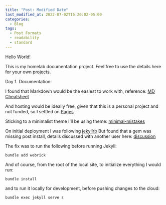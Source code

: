 ```yaml
---
title: "Post: Modified Date"
last_modified_at: 2022-07-02T16:20:02-05:00
categories:
  - Blog
tags:
  - Post Formats
  - readability
  - standard
---
```


Hello World!

This is my homelab documentation project. Feel free to use the details here for your own projects.

Day 1. Documentation: 

I found that Markdown would be the easiest to work with, reference: [MD Cheatsheet](https://www.markdownguide.org/cheat-sheet/)

And hosting would be ideally free, given that this is a personal project and not funded, so I settled on [Pages](https://pages.github.com)

Sticking to a minimalist theme I'll be using theme: [minimal-mistakes](https://github.com/mmistakes/minimal-mistakes)

On initial deployment I was following [jekyllrb](https://jekyllrb.com/)
But found that a gem was missing post install, details discussed with another user here: [discussion](https://github.com/github/pages-gem/issues/752)

The fix was to run the following before running Jekyll:

`bundle add webrick`

And of course, from the root of the local site, to initialize everything I would run:

`bundle install`

and to run it locally for development, before pushing changes to the cloud:

`bundle exec jekyll serve s`

